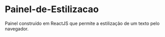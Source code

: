 # Painel-de-Estilizacao
Painel construído em ReactJS que permite a estilização de um texto pelo navegador.
